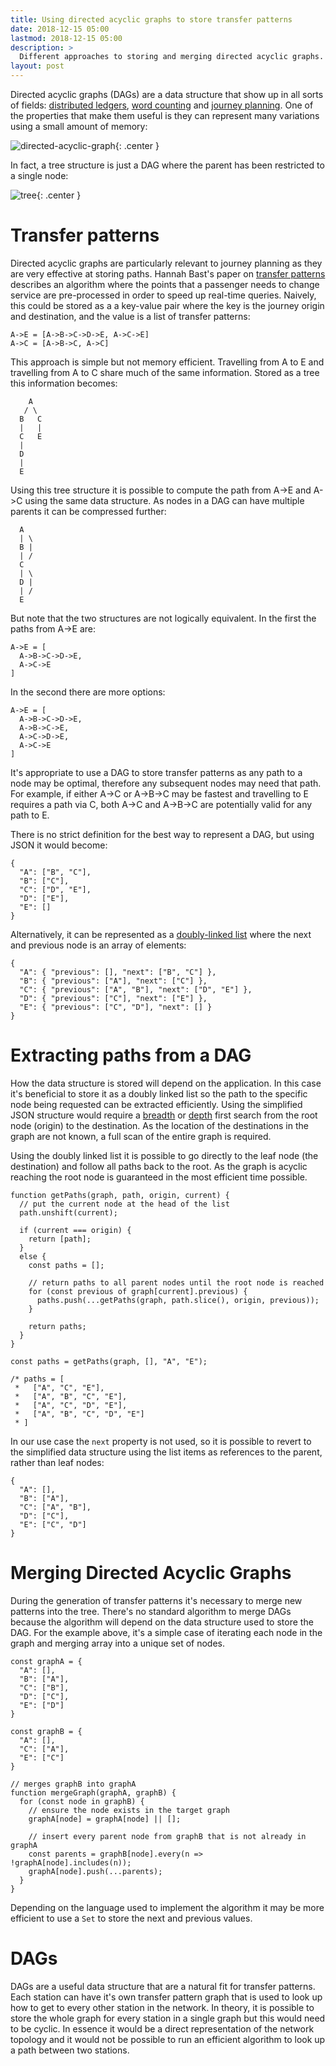 ```yaml
---
title: Using directed acyclic graphs to store transfer patterns
date: 2018-12-15 05:00
lastmod: 2018-12-15 05:00
description: >
  Different approaches to storing and merging directed acyclic graphs.
layout: post
---
```


Directed acyclic graphs (DAGs) are a data structure that show up in all sorts of fields: [distributed ledgers](https://www.iota.org/), [word counting](https://en.wikipedia.org/wiki/Deterministic_acyclic_finite_state_automaton) and [journey planning](https://ad.informatik.uni-freiburg.de/files/transferpatterns.pdf). One of the properties that make them useful is they can represent many variations using a small amount of memory:

![directed-acyclic-graph](/asset/img/directed-acyclic-graphs/directed-acyclic-graph.svg){: .center }

In fact, a tree structure is just a DAG where the parent has been restricted to a single node:

![tree](/asset/img/directed-acyclic-graphs/tree.svg){: .center }

# Transfer patterns

Directed acyclic graphs are particularly relevant to journey planning as they are very effective at storing paths. Hannah Bast's paper on [transfer patterns](https://ad.informatik.uni-freiburg.de/files/transferpatterns.pdf) describes an algorithm where the points that a passenger needs to change service are pre-processed in order to speed up real-time queries. Naively, this could be stored as a a key-value pair where the key is the journey origin and destination, and the value is a list of transfer patterns:

```
A->E = [A->B->C->D->E, A->C->E]
A->C = [A->B->C, A->C]
```

This approach is simple but not memory efficient. Travelling from A to E and travelling from A to C share much of the same information. Stored as a tree this information becomes:

```
    A
   / \
  B   C
  |   |
  C   E
  |
  D
  |
  E
```

Using this tree structure it is possible to compute the path from A->E and A->C using the same data structure. As nodes in a DAG can have multiple parents it can be compressed further:

```
  A
  | \
  B |
  | /
  C
  | \
  D |
  | /
  E
```

But note that the two structures are not logically equivalent. In the first the paths from A->E are:

```
A->E = [
  A->B->C->D->E,
  A->C->E
]
```

In the second there are more options:

```
A->E = [
  A->B->C->D->E,
  A->B->C->E,
  A->C->D->E,
  A->C->E
]
```

It's appropriate to use a DAG to store transfer patterns as any path to a node may be optimal, therefore any subsequent nodes may need that path. For example, if either A->C or A->B->C may be fastest and travelling to E requires a path via C, both A->C and A->B->C are potentially valid for any path to E.

There is no strict definition for the best way to represent a DAG, but using JSON it would become:

```
{
  "A": ["B", "C"],
  "B": ["C"],
  "C": ["D", "E"],
  "D": ["E"],
  "E": []
}
```

Alternatively, it can be represented as a [doubly-linked list](https://en.wikipedia.org/wiki/Doubly_linked_list) where the next and previous node is an array of elements:

```
{
  "A": { "previous": [], "next": ["B", "C"] },
  "B": { "previous": ["A"], "next": ["C"] },
  "C": { "previous": ["A", "B"], "next": ["D", "E"] },
  "D": { "previous": ["C"], "next": ["E"] },
  "E": { "previous": ["C", "D"], "next": [] }
}
```

# Extracting paths from a DAG

How the data structure is stored will depend on the application. In this case it's beneficial to store it as a doubly linked list so the path to the specific node being requested can be extracted efficiently. Using the simplified JSON structure would require a [breadth](https://en.wikipedia.org/wiki/Breadth-first_search) or [depth](https://en.wikipedia.org/wiki/Depth-first_search) first search from the root node (origin) to the destination. As the location of the destinations in the graph are not known, a full scan of the entire graph is required.

Using the doubly linked list it is possible to go directly to the leaf node (the destination) and follow all paths back to the root. As the graph is acyclic reaching the root node is guaranteed in the most efficient time possible.

```
function getPaths(graph, path, origin, current) {
  // put the current node at the head of the list
  path.unshift(current);

  if (current === origin) {
    return [path];
  }
  else {
    const paths = [];

    // return paths to all parent nodes until the root node is reached
    for (const previous of graph[current].previous) {
      paths.push(...getPaths(graph, path.slice(), origin, previous));
    }

    return paths;
  }
}

const paths = getPaths(graph, [], "A", "E");

/* paths = [
 *   ["A", "C", "E"],
 *   ["A", "B", "C", "E"],
 *   ["A", "C", "D", "E"],
 *   ["A", "B", "C", "D", "E"]
 * ]
```

In our use case the `next` property is not used, so it is possible to revert to the simplified data structure using the list items as references to the parent, rather than leaf nodes:

```
{
  "A": [],
  "B": ["A"],
  "C": ["A", "B"],
  "D": ["C"],
  "E": ["C", "D"]
}
```

# Merging Directed Acyclic Graphs

During the generation of transfer patterns it's necessary to merge new patterns into the tree. There's no standard algorithm to merge DAGs because the algorithm will depend on the data structure used to store the DAG. For the example above, it's a simple case of iterating each node in the graph and merging array into a unique set of nodes.

```
const graphA = {
  "A": [],
  "B": ["A"],
  "C": ["B"],
  "D": ["C"],
  "E": ["D"]
}

const graphB = {
  "A": [],
  "C": ["A"],
  "E": ["C"]
}

// merges graphB into graphA
function mergeGraph(graphA, graphB) {
  for (const node in graphB) {
    // ensure the node exists in the target graph
    graphA[node] = graphA[node] || [];

    // insert every parent node from graphB that is not already in graphA
    const parents = graphB[node].every(n => !graphA[node].includes(n));
    graphA[node].push(...parents);
  }
}
```

Depending on the language used to implement the algorithm it may be more efficient to use a `Set` to store the next and previous values.

# DAGs

DAGs are a useful data structure that are a natural fit for transfer patterns. Each station can have it's own transfer pattern graph that is used to look up how to get to every other station in the network. In theory, it is possible to store the whole graph for every station in a single graph but this would need to be cyclic. In essence it would be a direct representation of the network topology and it would not be possible to run an efficient algorithm to look up a path between two stations.
